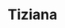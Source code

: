 ---
layout: model.ect
href: '/kitchens/models/modern/tiziana'
lang: en
category: '/kitchens/models/modern'
title: 'Tiziana'
importance: 3
parent: '/kitchens/modern.html'
photo: '/kitchens/models/modern/tiziana/kitchen-tiziana.jpg'
description: 'Varnish offered in a rich palette of colours. Impressive gloss and depth of cover, absolute cleanliness. Extravagant and elegant profile handle. Colourful pictures for audacious interior solutions.'
highlights:
  - 
    caption: 'An elegant|handless|design solution'
    photo: '/kitchens/models/modern/tiziana/handless-design-solution.png'
  - 
    caption: 'A combination|of luxury|and style'
    photo: '/kitchens/models/modern/tiziana/luxury-and-style.png'
  - 
    caption: 'Shiny|polished gloss|finish'
    photo: '/kitchens/models/modern/tiziana/polished-finish.png'
topics:
  -
    caption: 'Infinite choice of colours'
    description: 'Varnish offered in a wide palette of colours. Impressive shine and depth of the coat for exceptionally practical and easy maintenance.'
    photos:
      - '/kitchens/models/modern/tiziana/polish-and-colours.jpg'
      - '/kitchens/models/modern/tiziana/polish-and-colours-1.jpg'
      - '/kitchens/models/modern/tiziana/polish-and-colours-2.jpg'
  -
    caption: 'Option for metal or integrated handles'
    description: 'The two handle options in this model offer two different visions. For the more comfortable use of handles, we make the MDF doors thicker so that, after the handle is milled, there is enough space left for easy handling.'
    photos:
      - '/kitchens/models/modern/tiziana/handles-2.jpg'
      - '/kitchens/models/modern/tiziana/handles-3.jpg'
  -
    caption: 'A combination of aluminium and glass'
    description: 'To complement the modern vision of the model, there can be integrated glass doors with aluminium frames, glass wall panels, metal panels and printed glass doors.'
    photos:
      - '/kitchens/models/modern/tiziana/aluminium-glass-2.jpg'
      - '/kitchens/models/modern/tiziana/aluminium-glass-1.jpg'
      - '/kitchens/models/modern/tiziana/aluminium-glass-3.jpg'
  -
    caption: 'A combination of modern vision with modern technologies'
    description: 'The elegant line of this model allows for the use of electrical appliances of various shape, colour and material, both built-in and free-standing, without impairing the vision of the kitchen. The modern technologies used for the cupboards contribute to the comfort and functionality achieved.'
    photos:
      - '/kitchens/models/modern/tiziana/technologies-1.jpg'
      - '/kitchens/models/modern/tiziana/technologies-2.jpg'
      - '/kitchens/models/modern/tiziana/technologies-3.jpg'
doors:
  description: 'The doors of this model are made of 18 mm and 22 mm MDF, with a priming foil for deep profiling, painted with polyurethane paints and varnishes. Polished for additional sturdiness and durability. A wide choice of colours for varnished MDF doors.'
  categories:
    - 
      caption: 'Varnished MDF '
      photos:
        - '/kitchens/models/modern/tiziana/doors/varnished-mdf/varnished-mdf-1.jpg'
        - '/kitchens/models/modern/tiziana/doors/varnished-mdf/varnished-mdf-2.jpg'
        - '/kitchens/models/modern/tiziana/doors/varnished-mdf/varnished-mdf-3.jpg'
        - '/kitchens/models/modern/tiziana/doors/varnished-mdf/mdf-colourful.jpg'
    - 
      caption: 'Aluminium frame'
      photos:
        - '/kitchens/models/modern/tiziana/doors/aluminium-frame/aluminium-frame-1.jpg'
        - '/kitchens/models/modern/tiziana/doors/aluminium-frame/aluminium-frame-2.jpg'
        - '/kitchens/models/modern/tiziana/doors/aluminium-frame/aluminium-frame-3.jpg'
    - 
      caption: 'Handless doors'
      photos:
        - '/kitchens/models/modern/tiziana/doors/handless-doors/handless-doors-1.jpg'
        - '/kitchens/models/modern/tiziana/doors/handless-doors/handless-doors-2.jpg'
        - '/kitchens/models/modern/tiziana/doors/handless-doors/handless-doors-3.jpg'
        - '/kitchens/models/modern/tiziana/doors/handless-doors/handless-doors-4.jpg'
        - '/kitchens/models/modern/tiziana/doors/handless-doors/handless-doors-5.jpg'
        - '/kitchens/models/modern/tiziana/doors/handless-doors/handless-doors-6.jpg'
handles:
  description: 'A wide variety of standard and designer handle solutions. Integrated door handles can be used for the upper cupboards. They are completely made out of metal for sturdiness when used. '
  categories:
    - 
      caption: 'Narrow and wide metal handles'
      photos:
        - '/kitchens/models/modern/tiziana/handles/handles-1.jpg'
        - '/kitchens/models/modern/tiziana/handles/handles-2.jpg'
        - '/kitchens/models/modern/tiziana/handles/handles-3.jpg'
        - '/kitchens/models/modern/tiziana/handles/handles-4.jpg'
        - '/kitchens/models/modern/tiziana/handles/handles-5.jpg'
        - '/kitchens/models/modern/tiziana/handles/handles-6.jpg'
        - '/kitchens/models/modern/tiziana/handles/handles-7.jpg'
        - '/kitchens/models/modern/tiziana/handles/handles-8.jpg'
        - '/kitchens/models/modern/tiziana/handles/handles-9.jpg'
        - '/kitchens/models/modern/tiziana/handles/handles-10.jpg'
        - '/kitchens/models/modern/tiziana/handles/handles-11.jpg'
        - '/kitchens/models/modern/tiziana/handles/handles-12.jpg'
        - '/kitchens/models/modern/tiziana/handles/handles-13.jpg'
worktops:
  description: 'A wide variety of worktop decors and materials. They can easily be combined with the kitchen design. Worktops by HPL, EGGER and KAINDL – Austria. Worktops of technical stone QUARELLA – Italy. Granite worktops NATURAL STONES – Italy.'
  hpl:
    photos:
      - '/kitchens/models/modern/tiziana/worktop/hpl/hpl-1.jpg'
      - '/kitchens/models/modern/tiziana/worktop/hpl/hpl-2.jpg'
      - '/kitchens/models/modern/tiziana/worktop/hpl/hpl-3.jpg'
      - '/kitchens/models/modern/tiziana/worktop/hpl/hpl-4.jpg'
      - '/kitchens/models/modern/tiziana/worktop/hpl/hpl-5.jpg'
      - '/kitchens/models/modern/tiziana/worktop/hpl/hpl-6.jpg'
      - '/kitchens/models/modern/tiziana/worktop/hpl/hpl-7.jpg'
      - '/kitchens/models/modern/tiziana/worktop/hpl/hpl-8.jpg'
      - '/kitchens/models/modern/tiziana/worktop/hpl/hpl-9.jpg'
      - '/kitchens/models/modern/tiziana/worktop/hpl/hpl-10.jpg'
      - '/kitchens/models/modern/tiziana/worktop/hpl/hpl-11.jpg'
      - '/kitchens/models/modern/tiziana/worktop/hpl/hpl-12.jpg'
      - '/kitchens/models/modern/tiziana/worktop/hpl/hpl-13.jpg'
      - '/kitchens/models/modern/tiziana/worktop/hpl/hpl-14.jpg'
  granite:
    photos:
      - '/kitchens/models/modern/tiziana/worktop/granite/granite-1.jpg'
      - '/kitchens/models/modern/tiziana/worktop/granite/granite-2.jpg'
      - '/kitchens/models/modern/tiziana/worktop/granite/granite-3.jpg'
      - '/kitchens/models/modern/tiziana/worktop/granite/granite-4.jpg'
      - '/kitchens/models/modern/tiziana/worktop/granite/granite-5.jpg'
      - '/kitchens/models/modern/tiziana/worktop/granite/granite-6.jpg'
      - '/kitchens/models/modern/tiziana/worktop/granite/granite-7.jpg'
      - '/kitchens/models/modern/tiziana/worktop/granite/granite-8.jpg'
      - '/kitchens/models/modern/tiziana/worktop/granite/granite-9.jpg'
  technicalStone:
    photos:
      - '/kitchens/models/modern/tiziana/worktop/technical-stone/technical-stone-1.jpg'
      - '/kitchens/models/modern/tiziana/worktop/technical-stone/technical-stone-2.jpg'
      - '/kitchens/models/modern/tiziana/worktop/technical-stone/technical-stone-3.jpg'
      - '/kitchens/models/modern/tiziana/worktop/technical-stone/technical-stone-4.jpg'
      - '/kitchens/models/modern/tiziana/worktop/technical-stone/technical-stone-5.jpg'
      - '/kitchens/models/modern/tiziana/worktop/technical-stone/technical-stone-6.jpg'
---